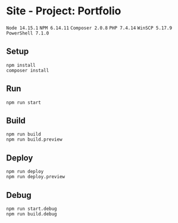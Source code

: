 # Site - Project: Portfolio

`Node 14.15.1` `NPM 6.14.11` `Composer 2.0.8` `PHP 7.4.14` `WinSCP 5.17.9` `PowerShell 7.1.0`

## Setup
```
npm install
composer install
```

## Run
```
npm run start
```

## Build
```
npm run build
npm run build.preview
```

## Deploy
```
npm run deploy
npm run deploy.preview
```

## Debug
```
npm run start.debug
npm run build.debug
```
